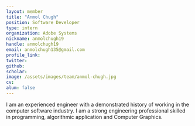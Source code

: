 ```yaml
---
layout: member
title: "Anmol Chugh"
position: Software Developer
type: intern
organization: Adobe Systems
nickname: anmolchugh19 
handle: anmolchugh19
email: anmolchugh135@gmail.com
profile_link: 
twitter: 
github: 
scholar: 
image: /assets/images/team/anmol-chugh.jpg
cv: 
alum: false
---
```

I am an experienced engineer with a demonstrated history of working in the computer software industry. I am a strong engineering professional skilled in programming, algorithmic application and Computer Graphics.